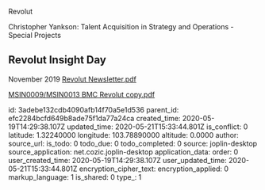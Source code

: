 Revolut

Christopher Yankson: Talent Acquisition in Strategy and Operations - Special Projects

## Revolut Insight Day
November 2019
[Revolut Newsletter.pdf](:/160fa0a9fc3b4fdcb9e816ce3daab2d6)

[MSIN0009/MSIN0013 BMC Revolut copy.pdf](:/b341c43ad42348d98b488266e73addd1)



id: 3adebe132cdb4090afb14f70a5e1d536
parent_id: efc2284bcfd649b8ade75f1da77a24ca
created_time: 2020-05-19T14:29:38.107Z
updated_time: 2020-05-21T15:33:44.801Z
is_conflict: 0
latitude: 1.32240000
longitude: 103.78890000
altitude: 0.0000
author: 
source_url: 
is_todo: 0
todo_due: 0
todo_completed: 0
source: joplin-desktop
source_application: net.cozic.joplin-desktop
application_data: 
order: 0
user_created_time: 2020-05-19T14:29:38.107Z
user_updated_time: 2020-05-21T15:33:44.801Z
encryption_cipher_text: 
encryption_applied: 0
markup_language: 1
is_shared: 0
type_: 1